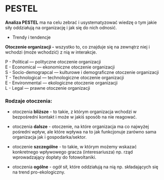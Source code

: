 # PESTEL
**Analiza PESTEL** ma na celu zebrać i usystematyzować wiedzę o tym jakie siły oddziałują na organizację i jak się do nich odnosić. 

- Trendy i tendencje

**Otoczenie organizacji -** wszystko to, co znajduje się na zewnątrz niej i wchodzi (może wchodzić) z nią w interakcje. 

P - Political — polityczne otoczenie organizacji  
E - Economical — ekonomiczne otoczenie organizacji  
S - Socio-demograpcal — kulturowe i demograficzne otoczenie organizacji  
T - Technological — technologiczne otoczenie organizacji  
E - Environmental — ekologiczne otoczenie organizacji  
L - Legal — prawne otoczenie organizacji

### Rodzaje otoczenia:
- otoczenia **bliższe** - to takie, z którym organizacja wchodzi w bezpośredni kontakt i może w jakiś sposób na nie reagować.

- otoczenia **dalsze** - otoczenie, na które organizacja ma co najwyżej pośredni wpływ, ale które wpływa na to jak funkcjonuje zarówno sama organizacja jak i gospodarka/sektor.

- otoczenie **szczególne** - to takie, w którym możemy wskazać konkretnego wpływowego gracza (interesariusza) np. rząd wprowadzający dopłaty do fotowoltaniki.

- otoczenia **ogólne** - ogół sił, które oddziałują na nią np. składających się na trend pro-ekologiczny.

